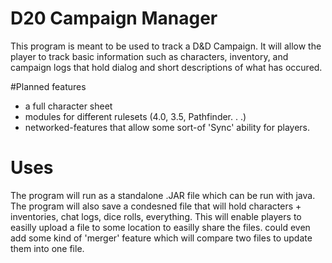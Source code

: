 D20 Campaign Manager
==========

This program is meant to be used to track a D&D Campaign. It will allow the player to track basic information
such as characters, inventory, and campaign logs that hold dialog and short descriptions of what has occured.

#Planned features
* a full character sheet
* modules for different rulesets (4.0, 3.5, Pathfinder. . .)
* networked-features that allow some sort-of 'Sync' ability for players.


# Uses

The program will run as a standalone .JAR file which can be run with java. The program will also save a condesned
file that will hold characters + inventories, chat logs, dice rolls, everything. This will enable players to easilly
upload a file to some location to easilly share the files.
 could even add some kind of 'merger' feature which will compare two files to update them into one file.
